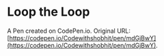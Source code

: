 # Loop the Loop

A Pen created on CodePen.io. Original URL: [https://codepen.io/Codewithshobhit/pen/mdGjBwY](https://codepen.io/Codewithshobhit/pen/mdGjBwY).

